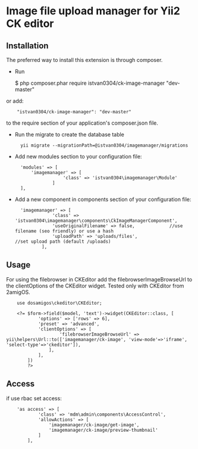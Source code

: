 Image file upload manager for Yii2 CK editor
=================

Installation
------------
The preferred way to install this extension is through composer.

- Run

    $ php composer.phar require istvan0304/ck-image-manager "dev-master"
    
or add:
    
        "istvan0304/ck-image-manager": "dev-master"
        
to the require section of your application's composer.json file.    

- Run the migrate to create the database table

        yii migrate --migrationPath=@istvan0304/imagemanager/migrations
        
- Add new modules section to your configuration file:

        'modules' => [
        	'imagemanager' => [
                        'class' => 'istvan0304\imagemanager\Module'
                    ]
        ],
        
- Add a new component in components section of your configuration file:

        'imagemanager' => [
                    'class' => 'istvan0304\imagemanager\components\CkImageManagerComponent',
                    'useOriginalFilename' => false,     		//use filename (seo friendly) or use a hash
                    'uploadPath' => 'uploads/files',                 //set upload path (default /uploads)
                ],
                
Usage
------------

For using the filebrowser in CKEditor add the filebrowserImageBrowseUrl to the clientOptions of the CKEditor widget. Tested only with CKEditor from 2amigOS.

        use dosamigos\ckeditor\CKEditor;
        
        <?= $form->field($model, 'text')->widget(CKEditor::class, [
                'options' => ['rows' => 6],
                'preset' => 'advanced',
                'clientOptions' => [
                        'filebrowserImageBrowseUrl' => yii\helpers\Url::to(['imagemanager/ck-image', 'view-mode'=>'iframe', 'select-type'=>'ckeditor']),
                    ],
                ],
            ])
            ?>

Access
------------
if use rbac set access:

        'as access' => [
                'class' => 'mdm\admin\components\AccessControl',
                'allowActions' => [
                    'imagemanager/ck-image/get-image',
                    'imagemanager/ck-image/preview-thumbnail'
                ]
            ],
